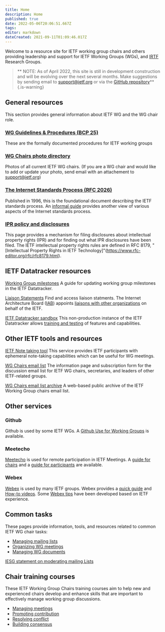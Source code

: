 ```yaml
---
title: Home
description: Home
published: true
date: 2022-05-06T20:06:51.667Z
tags: 
editor: markdown
dateCreated: 2021-09-11T01:09:46.017Z
---
```


Welcome to a resource site for IETF working group chairs and others providing leadership and support for IETF Working Groups (WGs), and [IRTF](https://www.irtf.org) Research Groups.

> ** NOTE: As of April 2022, this site is still in development construction and will be evolving over the next several months. Make suggestions by sending email to [support@ietf.org](mailto:support@ietf.org) or via the [GitHub repository](https://github.com/ietf-chairs/chairs.ietf.org)**
{.is-warning}

## General resources
This section provides general information about IETF WG and the WG chair role.

### [WG Guidelines & Procedures (BCP 25)](https://www.rfc-editor.org/info/bcp25)
These are the formally documented procedures for IETF working groups

### [WG Chairs photo directory](https://datatracker.ietf.org/wg/photos/)
Photos of all current IETF WG chairs. (If you are a WG chair and would like to add or update your photo, send email with an attachement to support@ietf.org)

### [The Internet Standards Process (RFC 2026)](https://www.rfc-editor.org/rfc/rfc2026.html) 
Published in 1996, this is the foundational document describing the IETF standards process. An [informal guide](https://www.ietf.org/standards/process/informal/) provides another view of various aspects of the Internet standards process.

### [IPR policy and disclosures](https://datatracker.ietf.org/ipr/about/)
This page provides a mechanism for filing disclosures about intellectual property rights (IPR) and for finding out what IPR disclosures have been filed. The IETF intellectual property rights rules are defined in RFC 8179, "[Intellectual Property Rights in IETF Technology]"(https://www.rfc-editor.org/rfc/rfc8179.html).

## IETF Datatracker resources
[Working Group milestones](working-group-milestones/)
A guide for updating working group milestones in the IETF Datatracker.

[Liaison Statements](https://datatracker.ietf.org/liaison/)
Find and access liaison statments. The Internet Architecture Board ([IAB](https://www.iab.org)) appoints [liaisons with other organizations](https://www.ietf.org/about/liaisons/) on behalf of the IETF.

[IETF Datatracker sandbox](https://sandbox.ietf.org) 
This non-production instance of the IETF Datatracker allows [training and testing](datatracker-sandbox) of features and capabilities.

## Other IETF tools and resources
[IETF Note taking tool](https://notes.ietf.org)
This service provides IETF participants with ephemeral note-taking capabilities which can be useful for WG meetings.

[WG Chairs email list](https://www.ietf.org/mailman/listinfo/wgchairs)
The information page and subscription form for the discussion email list for IETF WG chairs, secretaries, and leaders of other IETF-related groups.

[WG Chairs email list archive](https://mailarchive.ietf.org/arch/browse/wgchairs/)
A web-based public archive of the IETF Working Group chairs email list.

## Other services
### Github
Github is used by some IETF WGs. A [Github Use for Working Groups](github) is available.

### Meetecho 
[Meetecho](https://www.meetecho.com/en/) is used for remote participation in IETF Meetings. A [guide for chairs](https://www.ietf.org/how/meetings/technology/meetecho-guide-chairs/) and a [guide for participants](https://www.ietf.org/how/meetings/technology/meetecho-guide-chairs/) are available.

### Webex 
[Webex](https://www.webex.com) is used by many IETF groups. Webex provides a [quick guide](https://help.webex.com/en-US/article/nhww3xz/Host-a-Webex-Meeting-or-Event---Quick-Reference-Tasks) and [How-to videos](https://www.youtube.com/playlist?list=PL_YnWo4XhzTfhkcwB6M1a-wJ9dTlz58yz). Some [Webex tips](webex-tips) have been developed based on IETF experience.

## Common tasks
These pages provide information, tools, and resources related to common IETF WG chair tasks:

- [Managing mailing lists](mailing-lists)
- [Organizing WG meetings](meetings)
- [Managing WG documents](/documents)

[IESG statement on moderating mailing Lists](https://www.ietf.org/about/groups/iesg/statements/mailing-lists-moderation/)


## Chair training courses
These IETF Working Group Chairs training courses aim to help new and experienced chairs develop and enhance skills that are important to effectively manage working group discussions.

+ [Managing meetings](/managing-meetings)
+ [Promoting contribution](/promoting-contribution)
+ [Resolving conflict](/resolving-conflict)
+ [Building consensus](building-consensus)
